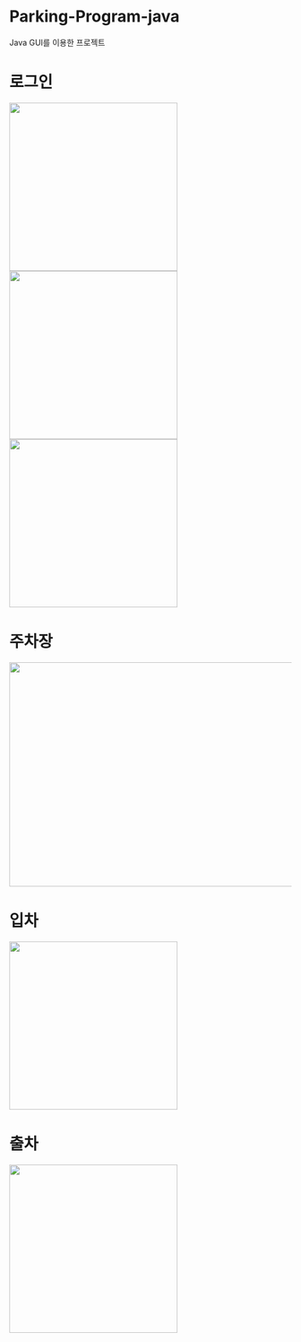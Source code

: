# Parking-Program-java
Java GUI를 이용한 프로젝트



# 로그인

<img src="https://github.com/Gdm0714/Parking-Program-java/assets/50660440/edf439f6-3d36-4e84-81b4-5f00ec91c7c6.png"  width="300" height="300">
<img src="https://github.com/Gdm0714/Parking-Program-java/assets/50660440/b9cb5fae-0c10-4017-b275-4b9d3a5a9d9e.png"  width="300" height="300"/>                                                                                                                                            

<img src="https://github.com/Gdm0714/Parking-Program-java/assets/50660440/97e64b2f-81a5-4456-90f0-5f09f84d1fa3.png"  width="300" height="300"/>      



# 주차장

<img src="https://github.com/Gdm0714/Parking-Program-java/assets/50660440/05ee84b0-c3bb-43be-a3d1-021484d31392.png"  width="700" height="400"/>    

# 입차

<img src="https://github.com/Gdm0714/Parking-Program-java/assets/50660440/14e537d3-ca0b-4fbc-9692-e3582a3e4749.png"  width="300" height="300"/>    


# 출차

<img src="https://github.com/Gdm0714/Parking-Program-java/assets/50660440/7dfc1a57-aefe-4333-b67f-888796fcfdd1.png"  width="300" height="300"/>    
